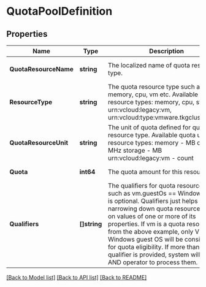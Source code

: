 # QuotaPoolDefinition

## Properties
Name | Type | Description | Notes
------------ | ------------- | ------------- | -------------
**QuotaResourceName** | **string** | The localized name of quota resource type.  | [optional] [default to null]
**ResourceType** | **string** | The quota resource type such as memory, cpu, vm etc. Available resource types: memory, cpu, storage, urn:vcloud:legacy:vm, urn:vcloud:type:vmware.tkgcluster:1.0.0  | [default to null]
**QuotaResourceUnit** | **string** | The unit of quota defined for quota resource type. Available quota units for resource types: memory - MB cpu - MHz storage - MB urn:vcloud:legacy:vm - count  | [optional] [default to null]
**Quota** | **int64** | The quota amount for this resource.  | [default to null]
**Qualifiers** | **[]string** | The qualifiers for quota resource type, such as vm.guestOs &#x3D;&#x3D; Windows. This is optional. Qualifiers just helps in narrowing down quota resource based on values of one or more of its properties. If vm is a quota resource, from the above example, only VMs with Windows guest OS will be considered for quota eligibility. If more than one qualifier is provided, system will use AND operator to process them.  | [optional] [default to null]

[[Back to Model list]](../README.md#documentation-for-models) [[Back to API list]](../README.md#documentation-for-api-endpoints) [[Back to README]](../README.md)


